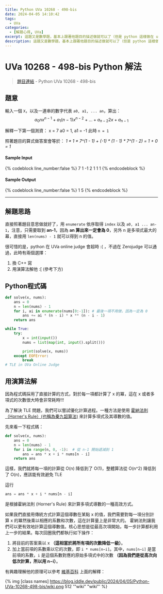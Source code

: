 ```yaml
---
title: Python UVa 10268 - 498-bis
date: 2024-04-05 14:10:42
tags:
  - UVa
categories:
  - [解題心得, UVa]
excerpt: 這題又是數學題，基本上跟著他題目的描述做就可以了（但是 python 這樣做在 uva online judge 上面會超時，文章內會提到如何解決） - Python UVa 10268 - 498-bis 解題心得
description: 這題又是數學題，基本上跟著他題目的描述做就可以了（但是 python 這樣做在 uva online judge 上面會超時，文章內會提到如何解決） - Python UVa 10268 - 498-bis 解題心得
---
```

# UVa 10268 - 498-bis Python 解法

>[題目連結](https://onlinejudge.org/index.php?option=onlinejudge&Itemid=8&category=14&page=show_problem&problem=1209) - Python UVa 10268 - 498-bis


## 題意
輸入一個 `X`，以及一連串的數字代表 `a0, a1, ... an`，算出：
$$ \ a_0nx^{n-1} + a_1(n-1)x^{n-2} + \ldots + a_{n-2}2x + a_{n-1} \ $$

解釋一下第一個測資：
x = 7
a0 = 1, a1 = -1
此時 `n = 1`

照著題目的算式做答案會等於： *1 * 1 * 7^(1 - 1) + (-1) * (1 - 1) * 7^(1 - 2) = 1 + 0 = 1*

#### Sample Input 
{% codeblock line_number:false %}
7
1 -1
2
1 1 1
{% endcodeblock %}

#### Sample Output 
{% codeblock line_number:false %}
1
5
{% endcodeblock %}

---

## 解題思路
直接照著題目意思做就好了，用 `enumerate` 依序取得 `index` 以及 `a0, a1 ... an-1`，注意，只需要取到 **an-1**，因為 **an 算出來一定會為 0**，另外 n 是多項式最大的幕，直接用 `len(nums) - 1` 就可以得到 n 的值。

很可惜的是，python 在 UVa online judge 會超時 :( ，不過在 Zerojudge 可以通過，此時有兩個選擇：
1. 換 C++ 寫
2. 用演算法解他 :[ (參考下方)

## Python程式碼
```python
def solve(x, nums):
    ans = 0
    n = len(nums) - 1
    for i, ai in enumerate(nums[0:-1]): # 最後一項不用做，因為一定為 0
        ans += ai * (n - i) * x ** (n - i - 1)
    return ans

while True:
    try:
        x = int(input())
        nums = list(map(int, input().split()))

        print(solve(x, nums))
    except EOFError:
        break
# TLE in UVa Online Judge
```

## 用演算法解
因為程式碼採用了直接計算的方式，對於每一項都計算了 x 的冪，這在 x 或者多項式的次數很大時會非常耗時!!!

為了解決 TLE 問題，我們可以嘗試優化計算過程。一種方法是使用 [霍納法則（Horner's Rule）(也稱為秦九韶算法)](https://wikimedia.org/api/rest_v1/media/math/render/svg/fae76b2d1f6c192ce13b893ef49233cfc03b7dd6)  來計算多項式及其導數的值。

先來看一下程式碼：
```python
def solve(x, nums):
    ans = 0
    n = len(nums) - 1
    for i in range(n, 0, -1):  # 從 n-1 開始遞減到 1
        ans = ans * x + i * nums[n - i]
    return ans
```
這樣，我們就將每一項的計算從 O(n) 降低到了 O(1)，整體算法從 O(n^2) 降低到了 O(n)，應該能有效避免 TLE

這行
```python
ans = ans * x + i * nums[n - i]
```
是根據霍納法則 (Horner's Rule) 來計算多項式導數的一種高效方式。

如果我們直接用傳統方式計算這個導數在某點 x 的值，我們需要對每一項分別計算 x 的冪然後乘以相應的系數和次數，這在計算量上是非常大的。
霍納法則讓我們可以更有效地計算這個導數值。核心思想是從最高次項開始，每一步計算都利用上一步的結果。每次回圈我們都執行如下操作：

1. 將目前的答案乘以 x **（這相當於將所有項的次數降低一級）**。
2. 加上當前項的系數乘以它的次數，即 `i * nums[n−i]`。其中，`nums[n−i]` 是當前項的系數，`i` 是這個系數對應的原始多項式中的次數 **（因為我們是從高次向低次計算，所以用 n−i）**。

有興趣理解他的原理可以參考 [維基百科](https://zh.wikipedia.org/zh-tw/%E7%A7%A6%E4%B9%9D%E9%9F%B6%E7%AE%97%E6%B3%95) 上面的解釋：

{% img [class names] https://blog.iddle.dev/public/2024/04/05/Python-UVa-10268-498-bis/wiki.png 512  '"wiki" "wiki"' %}

